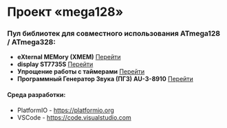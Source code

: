 # Проект «mega128»

### Пул библиотек для совместного использования ATmega128 / ATmega328:
+ **eXternal MEMory (XMEM)** [Перейти](lib/xmem/readme.md)
+ **display ST7735S** [Перейти](lib/display/readme.md)
+ **Упрощение работы с таймерами** [Перейти](/lib/easy-timer/readme.md)
+ **Программный Генератор Звука (ПГЗ) AU-3-8910** [Перейти](lib/psg/readme.md)

#### Среда разработки:
+ PlatformIO - https://platformio.org
+ VSCode - https://code.visualstudio.com
